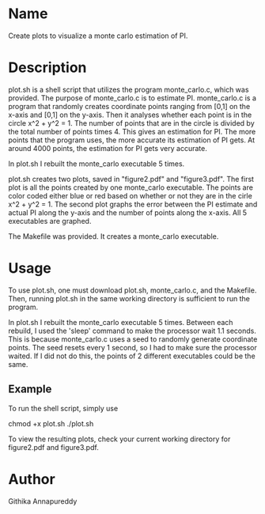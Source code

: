 <h1>Name</h1>
Create plots to visualize a monte carlo estimation of PI. 

<h1>Description</h1>

plot.sh is a shell script that utilizes the program monte_carlo.c, which was provided. 
The purpose of monte_carlo.c is to estimate PI.
monte_carlo.c is a program that randomly creates coordinate points ranging from [0,1] on the x-axis and
[0,1] on the y-axis. Then it analyses whether each point is in the circle x^2 + y^2 = 1. The number of points
that are in the circle is divided by the total number of points times 4. This gives an estimation for PI.
The more points that the program uses, the more accurate its estimation of PI gets. At around 4000 points,
the estimation for PI gets very accurate. 

In plot.sh I rebuilt the monte_carlo executable 5 times. 

plot.sh creates two plots, saved in "figure2.pdf" and "figure3.pdf". The first plot is all the points created by one
monte_carlo executable. The points are color coded either blue or red based on whether or not they are in the cirle
x^2 + y^2 = 1. The second plot graphs the error between the PI estimate and actual PI along the y-axis and the
number of points along the x-axis. All 5 executables are graphed. 

The Makefile was provided. It creates a monte_carlo executable.

<h1>Usage</h1>
To use plot.sh, one must download plot.sh, monte_carlo.c, and the Makefile. Then, running plot.sh in the same 
working directory is sufficient to run the program. 

In plot.sh I rebuilt the monte_carlo executable 5 times. Between each rebuild, I used the 'sleep' command
to make the processor wait 1.1 seconds. This is because monte_carlo.c uses a seed to randomly generate 
coordinate points. The seed resets every 1 second, so I had to make sure the processor waited. If I did not
do this, the points of 2 different executables could be the same. 

<h2>Example</h2>
To run the shell script, simply use 

chmod +x plot.sh
./plot.sh

To view the resulting plots, check your current working directory for figure2.pdf and figure3.pdf. 

<h1>Author</h1>
Githika Annapureddy
